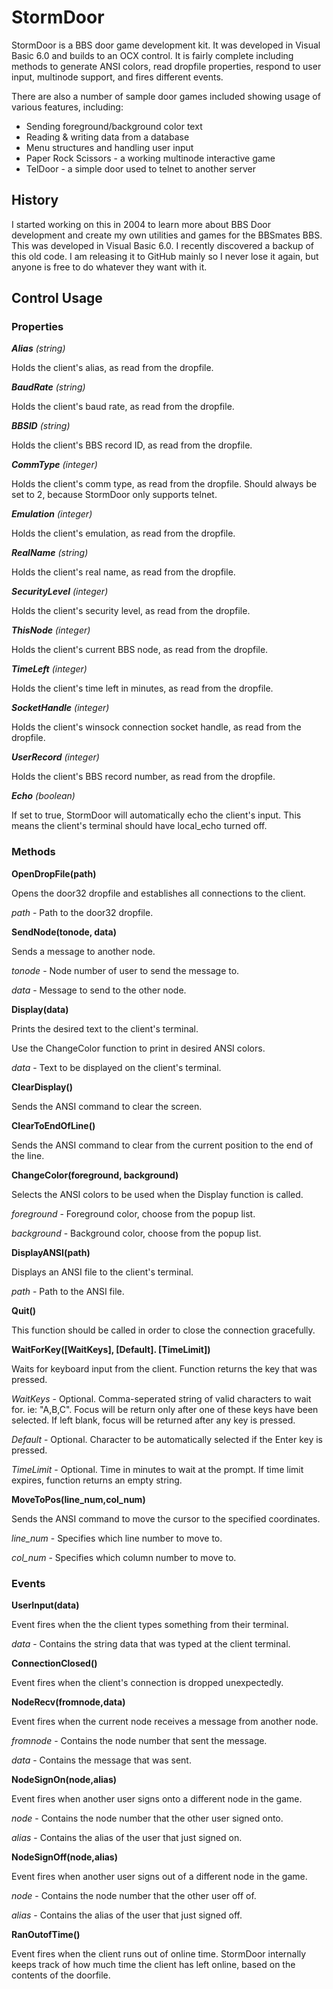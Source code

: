 # StormDoor
StormDoor is a BBS door game development kit. It was developed in Visual Basic 6.0 and builds to an OCX control. It is fairly complete including methods to generate ANSI colors, read dropfile properties, respond to user input, multinode support, and fires different events. 

There are also a number of sample door games included showing usage of various features, including:
- Sending foreground/background color text
- Reading & writing data from a database
- Menu structures and handling user input
- Paper Rock Scissors - a working multinode interactive game
- TelDoor - a simple door used to telnet to another server 

## History
I started working on this in 2004 to learn more about BBS Door development and create my own utilities and games for the BBSmates BBS. This was developed in Visual Basic 6.0. I recently discovered a backup of this old code. I am releasing it to GitHub mainly so I never lose it again, but anyone is free to do whatever they want with it.

## Control Usage

### Properties

***Alias** (string)*

Holds the client's alias, as read from the dropfile.


***BaudRate** (string)*

Holds the client's baud rate, as read from the dropfile.


***BBSID** (string)*

Holds the client's BBS record ID, as read from the dropfile.


***CommType** (integer)*

Holds the client's comm type, as read from the dropfile. Should always be set to 2, because StormDoor only supports telnet.


***Emulation** (integer)*

Holds the client's emulation, as read from the dropfile.


***RealName** (string)*

Holds the client's real name, as read from the dropfile.


***SecurityLevel** (integer)*

Holds the client's security level, as read from the dropfile.


***ThisNode** (integer)*

Holds the client's current BBS node, as read from the dropfile.


***TimeLeft** (integer)*

Holds the client's time left in minutes, as read from the dropfile.


***SocketHandle** (integer)*

Holds the client's winsock connection socket handle, as read from the dropfile.


***UserRecord** (integer)*

Holds the client's BBS record number, as read from the dropfile.


***Echo** (boolean)*

If set to true, StormDoor will automatically echo the client's input. This means the client's terminal should have local_echo turned off.


### Methods

**OpenDropFile(path)**

Opens the door32 dropfile and establishes all connections to the client.


*path* - Path to the door32 dropfile.


**SendNode(tonode, data)**

Sends a message to another node.


*tonode* - Node number of user to send the message to.

*data* - Message to send to the other node.


**Display(data)**

Prints the desired text to the client's terminal.

Use the ChangeColor function to print in desired ANSI colors.


*data* - Text to be displayed on the client's terminal.


**ClearDisplay()**

Sends the ANSI command to clear the screen.


**ClearToEndOfLine()**

Sends the ANSI command to clear from the current position to the end of the line.


**ChangeColor(foreground, background)**

Selects the ANSI colors to be used when the Display function is called.


*foreground* - Foreground color, choose from the popup list.

*background* - Background color, choose from the popup list.


**DisplayANSI(path)**

Displays an ANSI file to the client's terminal.


*path* - Path to the ANSI file.


**Quit()**

This function should be called in order to close the connection gracefully.


**WaitForKey([WaitKeys], [Default]. [TimeLimit])**

Waits for keyboard input from the client. Function returns the key that was pressed.


*WaitKeys* - Optional. Comma-seperated string of valid characters to wait for. ie: "A,B,C". Focus will be return only after one of these keys have been selected. If left blank, focus will be returned after any key is pressed.


*Default* - Optional. Character to be automatically selected if the Enter key is pressed.


*TimeLimit* - Optional. Time in minutes to wait at the prompt. If time limit expires, function returns an empty string.


**MoveToPos(line_num,col_num)**

Sends the ANSI command to move the cursor to the specified coordinates.


*line_num* - Specifies which line number to move to.

*col_num* - Specifies which column number to move to.


### Events

**UserInput(data)**

Event fires when the the client types something from their terminal.

*data* - Contains the string data that was typed at the client terminal.

**ConnectionClosed()**

Event fires when the client's connection is dropped unexpectedly.

**NodeRecv(fromnode,data)**

Event fires when the current node receives a message from another node.


*fromnode* - Contains the node number that sent the message.

*data* - Contains the message that was sent.


**NodeSignOn(node,alias)**

Event fires when another user signs onto a different node in the game.


*node* - Contains the node number that the other user signed onto.

*alias* - Contains the alias of the user that just signed on.


**NodeSignOff(node,alias)**

Event fires when another user signs out of a different node in the game.


*node* - Contains the node number that the other user off of.

*alias* - Contains the alias of the user that just signed off.


**RanOutofTime()**

Event fires when the client runs out of online time. StormDoor internally keeps track of how much time the client has left online, based on the contents of the doorfile.
